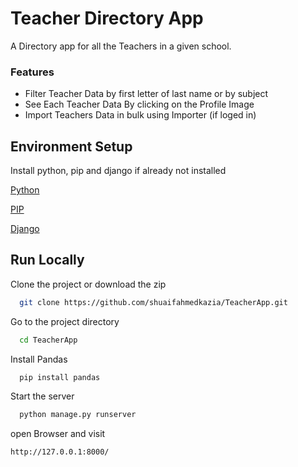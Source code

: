 
# Teacher Directory App
A Directory app for all the Teachers in a given school.



### Features
 - Filter Teacher Data by first letter of last name or by subject
 - See Each Teacher Data By clicking on the Profile Image
 - Import Teachers Data in bulk using Importer (if loged in)

## Environment Setup
Install python, pip and django if already not installed 

[Python]("https://www.python.org/downloads/")

[PIP]("https://pip.pypa.io/en/stable/installation/")

[Django]("https://docs.djangoproject.com/en/4.0/topics/install/#installing-official-release")


## Run Locally

Clone the project or download the zip

```bash
  git clone https://github.com/shuaifahmedkazia/TeacherApp.git
```

Go to the project directory

```bash
  cd TeacherApp
```


Install Pandas

```bash
  pip install pandas
```

Start the server

```bash
  python manage.py runserver
```

open Browser and visit 

```bash
http://127.0.0.1:8000/
```

